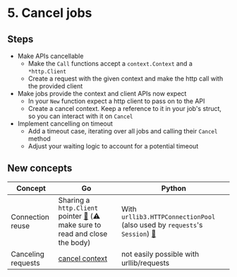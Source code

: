 # 5. Cancel jobs

## Steps

* Make APIs cancellable
  * Make the `Call` functions accept a `context.Context` and a `*http.Client`
  * Create a request with the given context and make the http call with the provided client
* Make jobs provide the context and client APIs now expect
  * In your `New` function expect a http client to pass on to the API
  * Create a cancel context. Keep a reference to it in your job's struct, so you can interact with it on `Cancel`
* Implement cancelling on timeout
  * Add a timeout case, iterating over all jobs and calling their `Cancel` method
  * Adjust your waiting logic to account for a potential timeout

## New concepts

| Concept | Go | Python |
|---|---|---|
| Connection reuse | Sharing a `http.Client` pointer [🔗](https://golang.org/pkg/net/http/#Client.Do) (⚠️ make sure to read and close the body) | With `urllib3.HTTPConnectionPool` (also used by `requests`'s `Session`) [🔗](https://urllib3.readthedocs.io/en/1.4/pools.html) |
| Canceling requests | [cancel context](https://www.sohamkamani.com/blog/golang/2018-06-17-golang-using-context-cancellation/) | not easily possible with urllib/requests |
